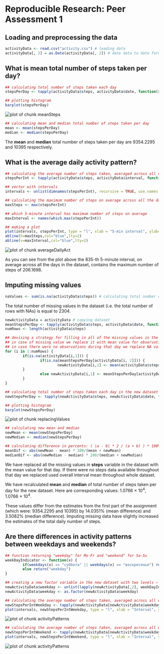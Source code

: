 # Reproducible Research: Peer Assessment 1


## Loading and preprocessing the data


```r
activityData <- read.csv("activity.csv") # loading data
activityData[, 2] = as.Date(activityData[, 2]) # date data to date format
```

## What is mean total number of steps taken per day?


```r
## calculating total number of steps taken each day
stepsPerDay <- tapply(activityData$steps, activityData$date, function(x) {sum(x, na.rm=TRUE)})

## plotting histogram
barplot(stepsPerDay)
```

![plot of chunk meanSteps](figure/meanSteps.png) 

```r
## calculating mean and median total number of steps taken per day
mean <- mean(stepsPerDay)
median <- median(stepsPerDay)
```

The **mean** and **median** total number of steps taken per day are 9354.2295 and 10395 respectively.

## What is the average daily activity pattern?


```r
## calculating the average number of steps taken, averaged across all days
stepsPerInt <- tapply(activityData$steps, activityData$interval, function(x) {mean(x, na.rm=TRUE)})

## vector with intervals
intervals <- unlist(dimnames(stepsPerInt), recursive = TRUE, use.names = TRUE)

## calculating the maximum number of steps on average across all the days in the dataset
maxSteps <- max(stepsPerInt)

## which 5-minute interval has maximum number of steps on average
maxInterval <- names(which.max(stepsPerInt))

## making a plot
plot(intervals, stepsPerInt, type = "l", xlab = "5-min interval", ylab="Average number of steps")
abline(h=maxSteps,col="blue",lty=2)
abline(v=maxInterval,col="blue",lty=2)
```

![plot of chunk averageDailyAct](figure/averageDailyAct.png) 

As you can see from the plot above the 835-th 5-minute interval, on average across all the days in the dataset, contains the maximum number of steps of 206.1698.

## Imputing missing values


```r
naValues <- sum(is.na(activityData$steps)) # calculating total number of missing values in the dataset
```

The total number of missing values in the dataset (i.e. the total number of rows with NAs) is equal to 2304.


```r
newActivityData = activityData # copying dataset
meanStepsPerDay <- tapply(activityData$steps, activityData$date, function(x) {mean(x, na.rm=TRUE)}) # calculating mean steps per day
numRows <- length(activityData$steps)

## devising a strategy for filling in all of the missing values in the dataset
## in case of missing value we replace it with mean value for observations of the corresponding day
## in case there were no observations during that day we replace NA value with mean value throughout all intervals in the dataset
for (i in 1:numRows) {
        if(is.na(activityData[i,1])) {
                if(is.na(meanStepsPerDay[activityData[i, 2]])) {
                        newActivityData[i,1] <- mean(activityData$steps, na.rm=TRUE)
        }
                else newActivityData[i,1] <- meanStepsPerDay[activityData[i, 2]]
        }
}

## calculating total number of steps taken each day in the new dataset
newStepsPerDay <- tapply(newActivityData$steps, newActivityData$date, function(x) {sum(x, na.rm=TRUE)})

## plotting histogram
barplot(newStepsPerDay)
```

![plot of chunk replacingValues](figure/replacingValues.png) 

```r
## calculating new mean and median
newMean <- mean(newStepsPerDay)
newMedian <- median(newStepsPerDay)

## calculating difference in percents: ( |a - b| * 2 / (a + b) ) * 100%
meanDif <- abs(newMean - mean) * 200/(mean + newMean)
medianDif <- abs(newMedian - median) * 200/(median + newMedian)
```

We have replaced all the missing values in **steps** variable in the dataset with the mean value for that day. If there were no steps data available throughout that day we replaced used overall interval mean throughout whole dataset.

We have recalculated **mean** and **median** of total number of steps taken per day for the new dataset. Here are corresponding values: 1.0766 &times; 10<sup>4</sup>, 1.0766 &times; 10<sup>4</sup>.

These values differ from the estimates from the first part of the assignment (which were: 9354.2295 and 10395) by 14.0351% (mean difference) and 3.5082% (median difference). Imputing missing data have slightly increased the estimates of the total daily number of steps.

## Are there differences in activity patterns between weekdays and weekends?


```r
## function returning "weekday" for Mo-Fr and "weekend" for Sa-Su
weekDayIndicator <- function(x) {
        if(weekdays(x) == "суббота" || weekdays(x) == "воскресенье") return("weekend")
        else return("weekday")
} 

## creating a new factor variable in the new dataset with two levels – “weekday” and “weekend” indicating whether a given date is a weekday or weekend day.
newActivityData$weekday <- unlist(lapply(newActivityData[,2], weekDayIndicator))
newActivityData$weekday <- as.factor(newActivityData$weekday)

## calculating the average number of steps taken, averaged across all weekday days and plotting corresponding histogram
newStepsPerIntWeekday <- tapply(newActivityData[newActivityData$weekday == "weekday", 1], newActivityData[newActivityData$weekday == "weekday", 3], function(x) {mean(x, na.rm=TRUE)})
plot(intervals, newStepsPerIntWeekday, type = "l", xlab = "Interval", ylab="Number of steps on weekdays",)
```

![plot of chunk activityPatterns](figure/activityPatterns1.png) 

```r
## calculating the average number of steps taken, averaged across all weekend days and plotting corresponding histogram
newStepsPerIntWeekend <- tapply(newActivityData[newActivityData$weekday == "weekend", 1], newActivityData[newActivityData$weekday == "weekend", 3], function(x) {mean(x, na.rm=TRUE)})
plot(intervals, newStepsPerIntWeekend, type = "l", xlab = "Interval", ylab="Number of steps on weekends",)
```

![plot of chunk activityPatterns](figure/activityPatterns2.png) 
